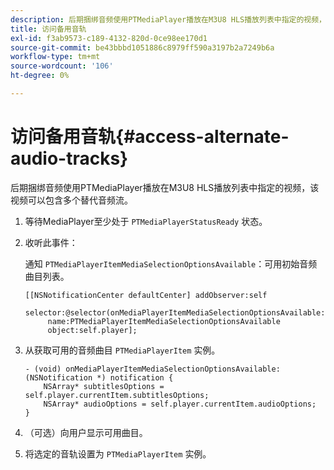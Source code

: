 ```yaml
---
description: 后期捆绑音频使用PTMediaPlayer播放在M3U8 HLS播放列表中指定的视频，该视频可以包含多个替代音频流。
title: 访问备用音轨
exl-id: f3ab9573-c189-4132-820d-0ce98ee170d1
source-git-commit: be43bbbd1051886c8979ff590a3197b2a7249b6a
workflow-type: tm+mt
source-wordcount: '106'
ht-degree: 0%

---
```


# 访问备用音轨{#access-alternate-audio-tracks}

后期捆绑音频使用PTMediaPlayer播放在M3U8 HLS播放列表中指定的视频，该视频可以包含多个替代音频流。

1. 等待MediaPlayer至少处于 `PTMediaPlayerStatusReady` 状态。
1. 收听此事件：

   通知 `PTMediaPlayerItemMediaSelectionOptionsAvailable`：可用初始音频曲目列表。

   ```
   [[NSNotificationCenter defaultCenter] addObserver:self 
        selector:@selector(onMediaPlayerItemMediaSelectionOptionsAvailable:) 
        name:PTMediaPlayerItemMediaSelectionOptionsAvailable  
        object:self.player];
   ```

1. 从获取可用的音频曲目 `PTMediaPlayerItem` 实例。

   ```
   - (void) onMediaPlayerItemMediaSelectionOptionsAvailable:(NSNotification *) notification { 
       NSArray* subtitlesOptions = self.player.currentItem.subtitlesOptions; 
       NSArray* audioOptions = self.player.currentItem.audioOptions; 
   }
   ```

1. （可选）向用户显示可用曲目。
1. 将选定的音轨设置为 `PTMediaPlayerItem` 实例。
